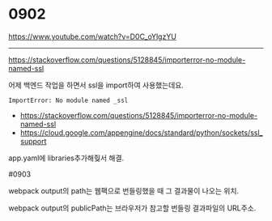 # 0902

https://www.youtube.com/watch?v=D0C_oYlgzYU



---

https://stackoverflow.com/questions/5128845/importerror-no-module-named-ssl

어제 백엔드 작업을 하면서 ssl을 import하여 사용했는데요.

```
ImportError: No module named _ssl
```

- https://stackoverflow.com/questions/5128845/importerror-no-module-named-ssl
- https://cloud.google.com/appengine/docs/standard/python/sockets/ssl_support



app.yaml에 libraries추가해줮서 해결.

#0903

webpack output의 path는 웹팩으로 번들링했을 때 그 결과물이 나오는 위치.

webpack output의 publicPath는 브라우저가 참고할 번들링 결과파일의 URL주소.